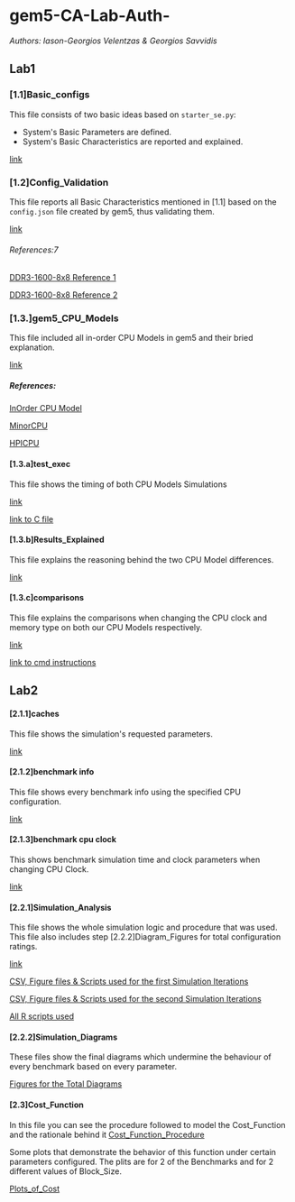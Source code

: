 # gem5-CA-Lab-Auth-

_Authors: Iason-Georgios Velentzas & Georgios Savvidis_

## Lab1

### [1.1]Basic_configs
This file consists of two basic ideas based on `starter_se.py`:
+ System's Basic Parameters are defined.
+ System's Basic Characteristics are reported and explained.

[link](https://github.com/DukeSav/gem5-CA-Lab-Auth-/blob/master/Lab1/%5B1.1%5DBasic_configs)

### [1.2]Config_Validation
This file reports all Basic Characteristics mentioned in [1.1] based on the `config.json` file created by gem5, thus validating them.

[link](https://github.com/DukeSav/gem5-CA-Lab-Auth-/blob/master/Lab1/%5B1.2%5DConfig_Validation)


###### References:7
[DDR3-1600-8x8 Reference 1](https://github.com/uart/gem5-mirror/blob/master/src/mem/DRAMCtrl.py?fbclid=IwAR2rouQPULwbeunSy-R05zFbjXAenb0x4-L29RGdlkFvCQezmn5dcK_49o)

[DDR3-1600-8x8 Reference 2](https://en.wikipedia.org/wiki/DDR3_SDRAM)

### [1.3.]gem5_CPU_Models
This file included all in-order CPU Models in gem5 and their bried explanation.

[link](https://github.com/DukeSav/gem5-CA-Lab-Auth-/blob/master/Lab1/Part3/%5B1.3.%5Dgem5_CPU_Models)

##### References:
[InOrder CPU Model](http://gem5.org/InOrder)

[MinorCPU](http://www.gem5.org/docs/html/minor.html)

[HPICPU](http://www.gem5.org/wiki/images/c/cf/Summit2017_starterkit.pdf)

#### [1.3.a]test_exec 
This file shows the timing of both CPU Models Simulations

[link](https://github.com/DukeSav/gem5-CA-Lab-Auth-/blob/master/Lab1/Part3/%5B1.3.a%5Dtime_exec)

[link to C file](https://github.com/DukeSav/gem5-CA-Lab-Auth-/blob/master/Lab1/Part3/test.c)

#### [1.3.b]Results_Explained
This file explains the reasoning behind the two CPU Model differences.

[link](https://github.com/DukeSav/gem5-CA-Lab-Auth-/blob/master/Lab1/Part3/%5B1.3.b%5DResults_Explained)

#### [1.3.c]comparisons
This file explains the comparisons when changing the CPU clock and memory type on both our CPU Models respectively.

[link](https://github.com/DukeSav/gem5-CA-Lab-Auth-/blob/master/Lab1/Part3/%5B1.3.c%5DComparisons)

[link to cmd instructions](https://github.com/DukeSav/gem5-CA-Lab-Auth-/blob/master/Lab1/%5BL1%5Dcmd_instructions.sh)

## Lab2 
#### [2.1.1]caches
This file shows the simulation's requested parameters.

[link](https://github.com/DukeSav/gem5-CA-Lab-Auth-/blob/master/Lab2/%5B2.1.1%5D%20caches.md)

#### [2.1.2]benchmark info
This file shows every benchmark info using the specified CPU configuration.

[link](https://github.com/DukeSav/gem5-CA-Lab-Auth-/blob/master/Lab2/%5B2.1.2%5D%20benchmark%20info.md)

#### [2.1.3]benchmark cpu clock
This shows benchmark simulation time and clock parameters when changing CPU Clock.

[link](https://github.com/DukeSav/gem5-CA-Lab-Auth-/blob/master/Lab2/%5B2.1.3%5D%20benchmark%20cpu%20clock.md)

#### [2.2.1]Simulation_Analysis
This file shows the whole simulation logic and procedure that was used.
This file also includes step [2.2.2]Diagram_Figures for total configuration ratings.

[link](https://github.com/DukeSav/gem5-CA-Lab-Auth-/blob/master/Lab2/%5B2.2.1%5D%20Simulation_Analysis.md)

[CSV, Figure files & Scripts used for the first Simulation Iterations](https://github.com/DukeSav/gem5-CA-Lab-Auth-/tree/master/Lab2/CSV_round1)

[CSV, Figure files & Scripts used for the second Simulation Iterations](https://github.com/DukeSav/gem5-CA-Lab-Auth-/tree/master/Lab2/CSV_round2)

[All R scripts used](https://github.com/DukeSav/gem5-CA-Lab-Auth-/tree/master/Lab2/R_scripts)

#### [2.2.2]Simulation_Diagrams
These files show the final diagrams which undermine the behaviour of every benchmark based on every parameter.

[Figures for the Total Diagrams](https://github.com/DukeSav/gem5-CA-Lab-Auth-/tree/master/Lab2/%5B2.2%5D%20DiagramsOfEffect)

#### [2.3]Cost_Function
In this file you can see the procedure followed to model the Cost_Function and the rationale behind it
[Cost_Function_Procedure](https://github.com/DukeSav/gem5-CA-Lab-Auth-/blob/master/Lab2/%5B3%5D%20Cost%20Function)

Some plots that demonstrate the behavior of this function under certain parameters configured.
The plits are for 2 of the Benchmarks and for 2 different values of Block_Size.

[Plots_of_Cost](https://github.com/DukeSav/gem5-CA-Lab-Auth-/tree/master/Lab2/Cost_Plots)




